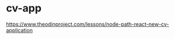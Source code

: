 # cv-app

https://www.theodinproject.com/lessons/node-path-react-new-cv-application

<!--
todo:
-reset button
-load josh data button
-print button
-key for the key results and duty keys can repeat if user repeats (unlikely?)
-add gitHub repo link
-inline the input list for space saving
-fix scrolling on resume or inputs
-focus on new section add
-change position of sections ^ or v

bugs:


on:
-workEx inputs dataHandle integration
 -->
